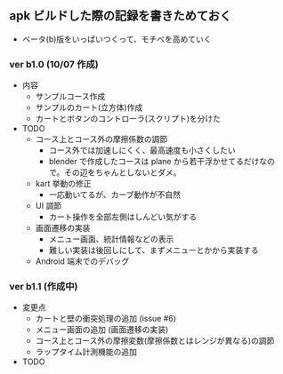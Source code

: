 ## apk ビルドした際の記録を書きためておく
- ベータ(b)版をいっぱいつくって、モチベを高めていく

### ver b1.0 (10/07 作成)
- 内容
    - サンプルコース作成
    - サンプルのカート(立方体)作成
    - カートとボタンのコントローラ(スクリプト)を分けた
- TODO
    - コース上とコース外の摩擦係数の調節
        - コース外では加速しにくく、最高速度も小さくしたい
        - blender で作成したコースは plane から若干浮かせてるだけなので。その辺をちゃんとしないとダメ。
    - kart 挙動の修正
        - 一応動いてるが、カーブ動作が不自然
    - UI 調節
        - カート操作を全部左側はしんどい気がする
    - 画面遷移の実装
        - メニュー画面、統計情報などの表示 
        - 難しい実装は後回しにして、まずメニューとかから実装する
    - Android 端末でのデバッグ

### ver b1.1 (作成中)
- 変更点
    - カートと壁の衝突処理の追加 (issue #6)
    - メニュー画面の追加 (画面遷移の実装)
    - コース上とコース外の摩擦変数(摩擦係数とはレンジが異なる)の調節
    - ラップタイム計測機能の追加
- TODO